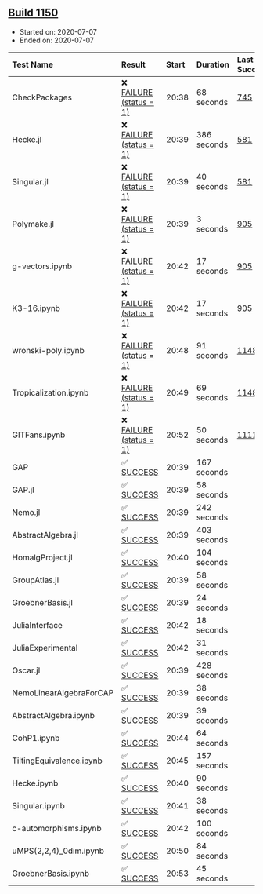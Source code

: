 ## [Build 1150](https://oscarci.mathematik.uni-kl.de/job/oscar-julia-1.4/1150/)

* Started on: 2020-07-07
* Ended on: 2020-07-07

| Test Name    | Result | Start | Duration | Last Success | First Failure |
|:-------------|:-------|:------|:---------|:-------------|:--------------|
| CheckPackages | ❌ [FAILURE (status = 1)](https://oscarci.mathematik.uni-kl.de/job/oscar-julia-1.4/1150/artifact/logs/build-1150/CheckPackages.log) | 20:38 | 68 seconds | [745](https://oscarci.mathematik.uni-kl.de/job/oscar-julia-1.4/745/) | [746](https://oscarci.mathematik.uni-kl.de/job/oscar-julia-1.4/746/) |
| Hecke.jl | ❌ [FAILURE (status = 1)](https://oscarci.mathematik.uni-kl.de/job/oscar-julia-1.4/1150/artifact/logs/build-1150/Hecke.jl.log) | 20:39 | 386 seconds | [581](https://oscarci.mathematik.uni-kl.de/job/oscar-julia-1.4/581/) | [582](https://oscarci.mathematik.uni-kl.de/job/oscar-julia-1.4/582/) |
| Singular.jl | ❌ [FAILURE (status = 1)](https://oscarci.mathematik.uni-kl.de/job/oscar-julia-1.4/1150/artifact/logs/build-1150/Singular.jl.log) | 20:39 | 40 seconds | [581](https://oscarci.mathematik.uni-kl.de/job/oscar-julia-1.4/581/) | [582](https://oscarci.mathematik.uni-kl.de/job/oscar-julia-1.4/582/) |
| Polymake.jl | ❌ [FAILURE (status = 1)](https://oscarci.mathematik.uni-kl.de/job/oscar-julia-1.4/1150/artifact/logs/build-1150/Polymake.jl.log) | 20:39 | 3 seconds | [905](https://oscarci.mathematik.uni-kl.de/job/oscar-julia-1.4/905/) | [907](https://oscarci.mathematik.uni-kl.de/job/oscar-julia-1.4/907/) |
| g-vectors.ipynb | ❌ [FAILURE (status = 1)](https://oscarci.mathematik.uni-kl.de/job/oscar-julia-1.4/1150/artifact/logs/build-1150/g-vectors.ipynb.log) | 20:42 | 17 seconds | [905](https://oscarci.mathematik.uni-kl.de/job/oscar-julia-1.4/905/) | [907](https://oscarci.mathematik.uni-kl.de/job/oscar-julia-1.4/907/) |
| K3-16.ipynb | ❌ [FAILURE (status = 1)](https://oscarci.mathematik.uni-kl.de/job/oscar-julia-1.4/1150/artifact/logs/build-1150/K3-16.ipynb.log) | 20:42 | 17 seconds | [905](https://oscarci.mathematik.uni-kl.de/job/oscar-julia-1.4/905/) | [907](https://oscarci.mathematik.uni-kl.de/job/oscar-julia-1.4/907/) |
| wronski-poly.ipynb | ❌ [FAILURE (status = 1)](https://oscarci.mathematik.uni-kl.de/job/oscar-julia-1.4/1150/artifact/logs/build-1150/wronski-poly.ipynb.log) | 20:48 | 91 seconds | [1148](https://oscarci.mathematik.uni-kl.de/job/oscar-julia-1.4/1148/) | [1149](https://oscarci.mathematik.uni-kl.de/job/oscar-julia-1.4/1149/) |
| Tropicalization.ipynb | ❌ [FAILURE (status = 1)](https://oscarci.mathematik.uni-kl.de/job/oscar-julia-1.4/1150/artifact/logs/build-1150/Tropicalization.ipynb.log) | 20:49 | 69 seconds | [1148](https://oscarci.mathematik.uni-kl.de/job/oscar-julia-1.4/1148/) | [1149](https://oscarci.mathematik.uni-kl.de/job/oscar-julia-1.4/1149/) |
| GITFans.ipynb | ❌ [FAILURE (status = 1)](https://oscarci.mathematik.uni-kl.de/job/oscar-julia-1.4/1150/artifact/logs/build-1150/GITFans.ipynb.log) | 20:52 | 50 seconds | [1111](https://oscarci.mathematik.uni-kl.de/job/oscar-julia-1.4/1111/) | [1112](https://oscarci.mathematik.uni-kl.de/job/oscar-julia-1.4/1112/) |
| GAP | ✅ [SUCCESS](https://oscarci.mathematik.uni-kl.de/job/oscar-julia-1.4/1150/artifact/logs/build-1150/GAP.log) | 20:39 | 167 seconds |  |  |
| GAP.jl | ✅ [SUCCESS](https://oscarci.mathematik.uni-kl.de/job/oscar-julia-1.4/1150/artifact/logs/build-1150/GAP.jl.log) | 20:39 | 58 seconds |  |  |
| Nemo.jl | ✅ [SUCCESS](https://oscarci.mathematik.uni-kl.de/job/oscar-julia-1.4/1150/artifact/logs/build-1150/Nemo.jl.log) | 20:39 | 242 seconds |  |  |
| AbstractAlgebra.jl | ✅ [SUCCESS](https://oscarci.mathematik.uni-kl.de/job/oscar-julia-1.4/1150/artifact/logs/build-1150/AbstractAlgebra.jl.log) | 20:39 | 403 seconds |  |  |
| HomalgProject.jl | ✅ [SUCCESS](https://oscarci.mathematik.uni-kl.de/job/oscar-julia-1.4/1150/artifact/logs/build-1150/HomalgProject.jl.log) | 20:40 | 104 seconds |  |  |
| GroupAtlas.jl | ✅ [SUCCESS](https://oscarci.mathematik.uni-kl.de/job/oscar-julia-1.4/1150/artifact/logs/build-1150/GroupAtlas.jl.log) | 20:39 | 58 seconds |  |  |
| GroebnerBasis.jl | ✅ [SUCCESS](https://oscarci.mathematik.uni-kl.de/job/oscar-julia-1.4/1150/artifact/logs/build-1150/GroebnerBasis.jl.log) | 20:39 | 24 seconds |  |  |
| JuliaInterface | ✅ [SUCCESS](https://oscarci.mathematik.uni-kl.de/job/oscar-julia-1.4/1150/artifact/logs/build-1150/JuliaInterface.log) | 20:42 | 18 seconds |  |  |
| JuliaExperimental | ✅ [SUCCESS](https://oscarci.mathematik.uni-kl.de/job/oscar-julia-1.4/1150/artifact/logs/build-1150/JuliaExperimental.log) | 20:42 | 31 seconds |  |  |
| Oscar.jl | ✅ [SUCCESS](https://oscarci.mathematik.uni-kl.de/job/oscar-julia-1.4/1150/artifact/logs/build-1150/Oscar.jl.log) | 20:39 | 428 seconds |  |  |
| NemoLinearAlgebraForCAP | ✅ [SUCCESS](https://oscarci.mathematik.uni-kl.de/job/oscar-julia-1.4/1150/artifact/logs/build-1150/NemoLinearAlgebraForCAP.log) | 20:39 | 38 seconds |  |  |
| AbstractAlgebra.ipynb | ✅ [SUCCESS](https://oscarci.mathematik.uni-kl.de/job/oscar-julia-1.4/1150/artifact/logs/build-1150/AbstractAlgebra.ipynb.log) | 20:39 | 39 seconds |  |  |
| CohP1.ipynb | ✅ [SUCCESS](https://oscarci.mathematik.uni-kl.de/job/oscar-julia-1.4/1150/artifact/logs/build-1150/CohP1.ipynb.log) | 20:44 | 64 seconds |  |  |
| TiltingEquivalence.ipynb | ✅ [SUCCESS](https://oscarci.mathematik.uni-kl.de/job/oscar-julia-1.4/1150/artifact/logs/build-1150/TiltingEquivalence.ipynb.log) | 20:45 | 157 seconds |  |  |
| Hecke.ipynb | ✅ [SUCCESS](https://oscarci.mathematik.uni-kl.de/job/oscar-julia-1.4/1150/artifact/logs/build-1150/Hecke.ipynb.log) | 20:40 | 90 seconds |  |  |
| Singular.ipynb | ✅ [SUCCESS](https://oscarci.mathematik.uni-kl.de/job/oscar-julia-1.4/1150/artifact/logs/build-1150/Singular.ipynb.log) | 20:41 | 38 seconds |  |  |
| c-automorphisms.ipynb | ✅ [SUCCESS](https://oscarci.mathematik.uni-kl.de/job/oscar-julia-1.4/1150/artifact/logs/build-1150/c-automorphisms.ipynb.log) | 20:42 | 100 seconds |  |  |
| uMPS(2,2,4)_0dim.ipynb | ✅ [SUCCESS](https://oscarci.mathematik.uni-kl.de/job/oscar-julia-1.4/1150/artifact/logs/build-1150/uMPS-2-2-4-_0dim.ipynb.log) | 20:50 | 84 seconds |  |  |
| GroebnerBasis.ipynb | ✅ [SUCCESS](https://oscarci.mathematik.uni-kl.de/job/oscar-julia-1.4/1150/artifact/logs/build-1150/GroebnerBasis.ipynb.log) | 20:53 | 45 seconds |  |  |
